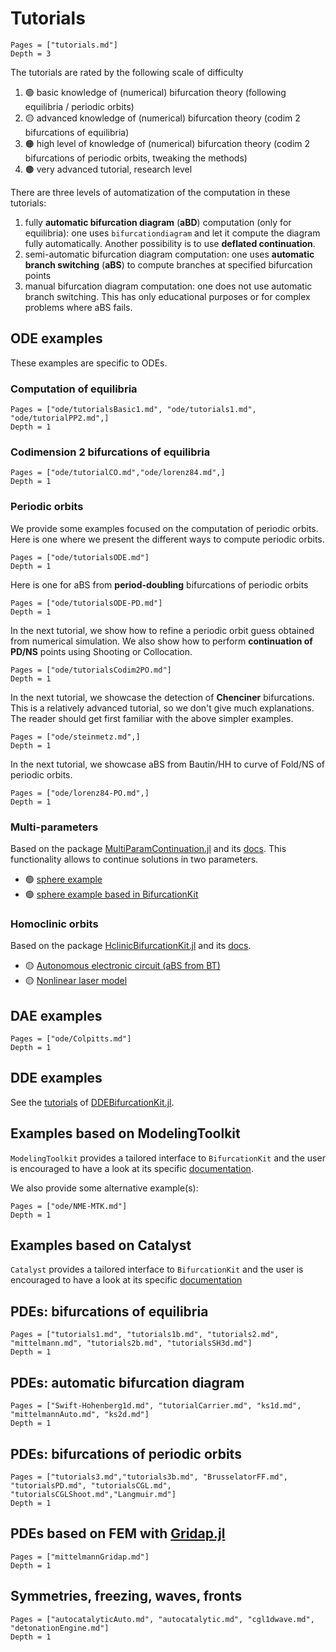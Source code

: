 # Tutorials

```@contents
Pages = ["tutorials.md"]
Depth = 3
```

The tutorials are rated by the following scale of difficulty

1. 🟢 basic knowledge of (numerical) bifurcation theory (following equilibria / periodic orbits)
2. 🟡 advanced knowledge of (numerical) bifurcation theory (codim 2 bifurcations of equilibria)
2. 🟠 high level of knowledge of (numerical) bifurcation theory (codim 2 bifurcations of periodic orbits, tweaking the methods)
2. 🟤 very advanced tutorial, research level

There are three levels of automatization of the computation in these tutorials:

1. fully **automatic bifurcation diagram** (**aBD**) computation (only for equilibria): one uses `bifurcationdiagram` and let it compute the diagram fully automatically. Another possibility is to use **deflated continuation**.
2. semi-automatic bifurcation diagram computation: one uses **automatic branch switching** (**aBS**) to compute branches at specified bifurcation points
3. manual bifurcation diagram computation: one does not use automatic branch switching. This has only educational purposes or for complex problems where aBS fails.


## ODE examples

These examples are specific to ODEs. 

### Computation of equilibria

```@contents
Pages = ["ode/tutorialsBasic1.md", "ode/tutorials1.md", "ode/tutorialPP2.md",]
Depth = 1
```

### Codimension 2 bifurcations of equilibria

```@contents
Pages = ["ode/tutorialCO.md","ode/lorenz84.md",]
Depth = 1
```

### Periodic orbits
We provide some examples focused on the computation of periodic orbits.
Here is one where we present the different ways to compute periodic orbits. 

```@contents
Pages = ["ode/tutorialsODE.md"]
Depth = 1
```

Here is one for aBS from **period-doubling** bifurcations of periodic orbits
```@contents
Pages = ["ode/tutorialsODE-PD.md"]
Depth = 1
```

In the next tutorial, we show how to refine a periodic orbit guess obtained from numerical simulation. We also show how to perform **continuation of PD/NS** points using Shooting or Collocation. 

```@contents
Pages = ["ode/tutorialsCodim2PO.md"]
Depth = 1
```

In the next tutorial, we showcase the detection of **Chenciner** bifurcations. This is a relatively advanced tutorial, so we don't give much explanations. The reader should get first familiar with the above simpler examples.

```@contents
Pages = ["ode/steinmetz.md",]
Depth = 1
```

In the next tutorial, we showcase aBS from Bautin/HH to curve of Fold/NS of periodic orbits.

```@contents
Pages = ["ode/lorenz84-PO.md",]
Depth = 1
```

### Multi-parameters


Based on the package [MultiParamContinuation.jl](https://github.com/bifurcationkit/MultiParamContinuation.jl) and its [docs](https://bifurcationkit.github.io/MultiParamContinuation.jl/dev/). This functionality allows to continue solutions in two parameters.

- 🟢 [sphere example](https://bifurcationkit.github.io/MultiParamContinuation.jl/dev/tutorials/ode/sphere/#Sphere)
- 🟢 [sphere example based in BifurcationKit](https://bifurcationkit.github.io/MultiParamContinuation.jl/dev/tutorials/ode/sphereBK/#Sphere-based-on-BifurcationKit.jl)

### Homoclinic orbits

Based on the package [HclinicBifurcationKit.jl](https://github.com/bifurcationkit/HclinicBifurcationKit.jl) and its [docs](https://bifurcationkit.github.io/HclinicBifurcationKit.jl/dev/).

- 🟡 [Autonomous electronic circuit (aBS from BT)](https://bifurcationkit.github.io/HclinicBifurcationKit.jl/dev/tutorials/ode/tutorialsFreire/#Autonomous-electronic-circuit-(aBS-from-BT))
- 🟡 [Nonlinear laser model](https://bifurcationkit.github.io/HclinicBifurcationKit.jl/dev/tutorials/ode/OPL/#Nonlinear-laser-model)

## DAE examples

```@contents
Pages = ["ode/Colpitts.md"]
Depth = 1
```

## DDE examples

See the [tutorials](https://bifurcationkit.github.io/DDEBifurcationKit.jl/dev/tutorials/tutorials/) of [DDEBifurcationKit.jl](https://github.com/bifurcationkit/DDEBifurcationKit.jl).

## Examples based on ModelingToolkit

`ModelingToolkit` provides a tailored interface to `BifurcationKit` and the user is encouraged to have a look at its specific [documentation](https://docs.sciml.ai/ModelingToolkit/stable/tutorials/bifurcation_diagram_computation/).

We also provide some alternative example(s): 

```@contents
Pages = ["ode/NME-MTK.md"]
Depth = 1
```
## Examples based on Catalyst

`Catalyst` provides a tailored interface to `BifurcationKit` and the user is encouraged to have a look at its specific [documentation](https://docs.sciml.ai/Catalyst/stable/steady_state_functionality/bifurcation_diagrams/)

## PDEs: bifurcations of equilibria
```@contents
Pages = ["tutorials1.md", "tutorials1b.md", "tutorials2.md", "mittelmann.md", "tutorials2b.md", "tutorialsSH3d.md"]
Depth = 1
```

## PDEs: automatic bifurcation diagram
```@contents
Pages = ["Swift-Hohenberg1d.md", "tutorialCarrier.md", "ks1d.md", "mittelmannAuto.md", "ks2d.md"]
Depth = 1
```

## PDEs: bifurcations of periodic orbits
```@contents
Pages = ["tutorials3.md","tutorials3b.md", "BrusselatorFF.md", "tutorialsPD.md", "tutorialsCGL.md", "tutorialsCGLShoot.md","Langmuir.md"]
Depth = 1
```

## PDEs based on FEM with [Gridap.jl](https://github.com/gridap/Gridap.jl)
```@contents
Pages = ["mittelmannGridap.md"]
Depth = 1
```

## Symmetries, freezing, waves, fronts

```@contents
Pages = ["autocatalyticAuto.md", "autocatalytic.md", "cgl1dwave.md", "detonationEngine.md"]
Depth = 1
```
